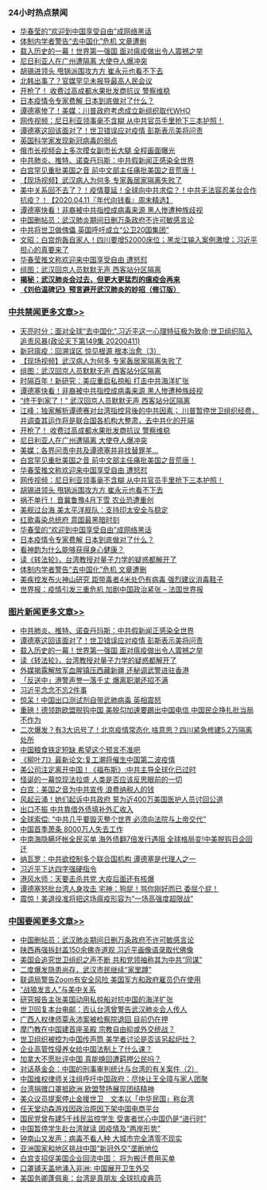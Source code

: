 <div class="catlist">
<h3>24小时热点禁闻</h3>
<ul>
<li><a href="https://github.com/fqnews/bnews/blob/master/cbnews/20200411/1310423.md">华春莹的“欢迎到中国享受自由”成网络黑话</a></li>
<li><a href="https://github.com/fqnews/bnews/blob/master/cbnews/20200411/1310395.md">体制内学者警告“去中国化”危机 文章遭删</a></li>
<li><a href="https://github.com/fqnews/bnews/blob/master/topimagenews/20200411/1310463.md">载入历史的一幕！世界第一强国 面对瘟疫做出令人震撼之举</a></li>
<li><a href="https://github.com/fqnews/bnews/blob/master/cbnews/20200411/1310545.md">尼日利亚人在广州遭隔离 大使夺人爆冲突</a></li>
<li><a href="https://github.com/fqnews/bnews/blob/master/cbnews/20200411/1310491.md">胡锡进领头 甩锅派围攻方方 崔永元也看不下去</a></li>
<li><a href="https://github.com/fqnews/bnews/blob/master/cnnews/20200411/1310588.md">北韩出事了？官媒罕见未报导最高人民会议</a></li>
<li><a href="https://github.com/fqnews/bnews/blob/master/cbnews/20200411/1310563.md">开枪了！ 收费过高成都水果批发商抗议 警察维稳</a></li>
<li><a href="https://github.com/fqnews/bnews/blob/master/comments/20200411/1310192.md">日本疫情令专家费解 日本到底做对了什么？</a></li>
<li><a href="https://github.com/fqnews/bnews/blob/master/cnnews/20200411/1310444.md">谭德塞惨了！美媒：川普政府考虑成立新组织取代WHO</a></li>
<li><a href="https://github.com/fqnews/bnews/blob/master/cbnews/20200411/1310492.md">网传视频：尼日利亚领事毫不含糊 从中共官员手里抢下三本护照！</a></li>
<li><a href="https://github.com/fqnews/bnews/blob/master/topimagenews/20200411/1310561.md">谭德塞这回该面对了！世卫错误应对疫情 彭斯表示美将问责</a></li>
<li><a href="https://github.com/fqnews/bnews/blob/master/cnnews/20200411/1310479.md">英国科学家发现新冠病毒的弱点</a></li>
<li><a href="https://github.com/fqnews/bnews/blob/master/baitai/20200411/1310576.md">俄市长视频会上多次摸女副市长大腿 全程画面曝光</a></li>
<li><a href="https://github.com/fqnews/bnews/blob/master/topimagenews/20200411/1310562.md">中共肺炎、推特、诺查丹玛斯：中共假新闻正感染全世界</a></li>
<li><a href="https://github.com/fqnews/bnews/blob/master/cbnews/20200411/1310535.md">白宫罕见重批美国之音 前中文部主任痛批美国之音荒唐！</a></li>
<li><a href="https://github.com/fqnews/bnews/blob/master/cbnews/20200411/1310596.md">【现场视频】武汉病人为何多 专家轰居家隔离失败了</a></li>
<li><a href="https://github.com/fqnews/bnews/blob/master/taiwannews/20200411/1310605.md">美中关系回不去了？！疫情蔓延！全球向中共求偿？！中共无法容忍美台合作抗疫？！【2020.04.11『年代向钱看』周末精选】</a></li>
<li><a href="https://github.com/fqnews/bnews/blob/master/cbnews/20200411/1310583.md">谭德塞快看！非裔被中共指控成病毒来源 黑人惨遭种族歧视</a></li>
<li><a href="https://github.com/fqnews/bnews/blob/master/headline/20200411/1310601.md">中国删帖员：武汉肺炎期间日删万条政府不许可敏感言论</a></li>
<li><a href="https://github.com/fqnews/bnews/blob/master/ssgc/20200411/1310606.md">中共将世卫做傀儡 英国呼吁成立“公卫20国集团”</a></li>
<li><a href="https://github.com/fqnews/bnews/blob/master/cbnews/20200411/1310382.md">文昭：白宫炮轰自家人！四川要增52000床位；黑龙江输入案例激增；习近平担心的真要来了 </a></li>
<li><a href="https://github.com/fqnews/bnews/blob/master/cbnews/20200411/1310502.md">华春莹推文称欢迎来中国享受自由 遭怒怼</a></li>
<li><a href="https://github.com/fqnews/bnews/blob/master/cbnews/20200411/1310595.md">组图：武汉回京人员默默无声 西客站分区隔离</a></li>
<li><b><a href="https://github.com/fqnews/bnews/blob/master/comments/20200211/1275071.md" target="_blank">揭秘：武汉肺炎会过去，但更大更猛烈的瘟疫会再来</a></b></li>
<li><b><a href="https://github.com/fqnews/bnews/blob/master/comments/20200207/1272816.md" target="_blank">《刘伯温碑记》预言避开武汉肺炎的妙招（修订版）</a></b></li>
</ul>
</div>

<div class="catlist">
<h3><a href="https://github.com/fqnews/bnews/blob/master/cbnews/" target="_blank">中共禁闻</a><span><a href="https://github.com/fqnews/bnews/blob/master/cbnews/" target="_blank" rel="nofollow">更多文章>></a></span></h3>
<ul>
<li><a href="https://github.com/fqnews/bnews/blob/master/cbnews/20200412/1310618.md" target="_blank">天亮时分：面对全球“去中国化”,习近平这一心理特征极为致命;世卫组织陷入追责风暴(政论天下第149集 20200411)</a></li>
<li><a href="https://github.com/fqnews/bnews/blob/master/cbnews/20200411/1310607.md" target="_blank">新冠瘟疫：回溯误区 惊见根源 根本治愈（3）</a></li>
<li><a href="https://github.com/fqnews/bnews/blob/master/cbnews/20200411/1310596.md" target="_blank">【现场视频】武汉病人为何多 专家轰居家隔离失败了</a></li>
<li><a href="https://github.com/fqnews/bnews/blob/master/cbnews/20200411/1310595.md" target="_blank">组图：武汉回京人员默默无声 西客站分区隔离</a></li>
<li><a href="https://github.com/fqnews/bnews/blob/master/cbnews/20200411/1310584.md" target="_blank">时隔百年！新研究：美应重启私掠船 打击中共海洋扩张</a></li>
<li><a href="https://github.com/fqnews/bnews/blob/master/cbnews/20200411/1310583.md" target="_blank">谭德塞快看！非裔被中共指控成病毒来源 黑人惨遭种族歧视</a></li>
<li><a href="https://github.com/fqnews/bnews/blob/master/cbnews/20200411/1310571.md" target="_blank">“终于到家了！” 武汉回京人员默默无声 西客站分区隔离</a></li>
<li><a href="https://github.com/fqnews/bnews/blob/master/cbnews/20200411/1310570.md" target="_blank">江峰：独家解析谭德赛对台湾指控背後的中共因素； 川普暂停世卫组织经费，并调查其运作将是联合国各机构大整肃，去中共化的开端</a></li>
<li><a href="https://github.com/fqnews/bnews/blob/master/cbnews/20200411/1310563.md" target="_blank">开枪了！ 收费过高成都水果批发商抗议 警察维稳</a></li>
<li><a href="https://github.com/fqnews/bnews/blob/master/cbnews/20200411/1310545.md" target="_blank">尼日利亚人在广州遭隔离 大使夺人爆冲突</a></li>
<li><a href="https://github.com/fqnews/bnews/blob/master/cbnews/20200411/1310536.md" target="_blank">美媒：各界问责中共及谭德塞并非找替罪羊…</a></li>
<li><a href="https://github.com/fqnews/bnews/blob/master/cbnews/20200411/1310535.md" target="_blank">白宫罕见重批美国之音 前中文部主任痛批美国之音荒唐！</a></li>
<li><a href="https://github.com/fqnews/bnews/blob/master/cbnews/20200411/1310502.md" target="_blank">华春莹推文称欢迎来中国享受自由 遭怒怼</a></li>
<li><a href="https://github.com/fqnews/bnews/blob/master/cbnews/20200411/1310492.md" target="_blank">网传视频：尼日利亚领事毫不含糊 从中共官员手里抢下三本护照！</a></li>
<li><a href="https://github.com/fqnews/bnews/blob/master/cbnews/20200411/1310491.md" target="_blank">胡锡进领头 甩锅派围攻方方 崔永元也看不下去</a></li>
<li><a href="https://github.com/fqnews/bnews/blob/master/cbnews/20200411/1310490.md" target="_blank">祸不单行！ 晋冀鲁豫4月下雪 农业恐遭重创</a></li>
<li><a href="https://github.com/fqnews/bnews/blob/master/cbnews/20200411/1310464.md" target="_blank">美舰过台海 美太平洋舰队：支持印太安全与稳定</a></li>
<li><a href="https://github.com/fqnews/bnews/blob/master/cbnews/20200411/1310428.md" target="_blank">红歌毒染总统府 意国最黑暗时刻</a></li>
<li><a href="https://github.com/fqnews/bnews/blob/master/cbnews/20200411/1310423.md" target="_blank">华春莹的“欢迎到中国享受自由”成网络黑话</a></li>
<li><a href="https://github.com/fqnews/bnews/blob/master/comments/20200411/1310192.md" target="_blank">日本疫情令专家费解 日本到底做对了什么？</a></li>
<li><a href="https://github.com/fqnews/bnews/blob/master/cbnews/20200411/1310418.md" target="_blank">看神韵为什么能够获得身心健康？</a></li>
<li><a href="https://github.com/fqnews/bnews/blob/master/comments/20200411/1310189.md" target="_blank">读《转法轮》，台湾教授对量子力学的疑惑都解开了</a></li>
<li><a href="https://github.com/fqnews/bnews/blob/master/cbnews/20200411/1310395.md" target="_blank">体制内学者警告“去中国化”危机 文章遭删</a></li>
<li><a href="https://github.com/fqnews/bnews/blob/master/cbnews/20200411/1310393.md" target="_blank">美疾控发布火神山研究 距带毒者4米处仍有病毒 强烈建议消毒鞋子</a></li>
<li><a href="https://github.com/fqnews/bnews/blob/master/cbnews/20200411/1310392.md" target="_blank">世界报：疫情引发三重危机 加剧中国政治紧张 &#8211; 法国世界报</a></li>

</ul>
</div>
<div class="catlist">
<h3><a href="https://github.com/fqnews/bnews/blob/master/topimagenews/" target="_blank">图片新闻</a><span><a href="https://github.com/fqnews/bnews/blob/master/topimagenews/" target="_blank" rel="nofollow">更多文章>></a></span></h3>
<ul>
<li><a href="https://github.com/fqnews/bnews/blob/master/topimagenews/20200411/1310562.md" target="_blank">中共肺炎、推特、诺查丹玛斯：中共假新闻正感染全世界</a></li>
<li><a href="https://github.com/fqnews/bnews/blob/master/topimagenews/20200411/1310561.md" target="_blank">谭德塞这回该面对了！世卫错误应对疫情 彭斯表示美将问责</a></li>
<li><a href="https://github.com/fqnews/bnews/blob/master/topimagenews/20200411/1310463.md" target="_blank">载入历史的一幕！世界第一强国 面对瘟疫做出令人震撼之举</a></li>
<li><a href="https://github.com/fqnews/bnews/blob/master/comments/20200411/1310189.md" target="_blank">读《转法轮》，台湾教授对量子力学的疑惑都解开了</a></li>
<li><a href="https://github.com/fqnews/bnews/blob/master/topimagenews/20200411/1310310.md" target="_blank">外媒揭露解放军血腥镇压西藏新疆 还秘调武警进驻香港</a></li>
<li><a href="https://github.com/fqnews/bnews/blob/master/topimagenews/20200411/1310296.md" target="_blank">「反送中」港警声誉一落千丈 爆离职潮还招不满</a></li>
<li><a href="https://github.com/fqnews/bnews/blob/master/topimagenews/20200411/1310206.md" target="_blank">习近平念念不忘2件事</a></li>
<li><a href="https://github.com/fqnews/bnews/blob/master/topimagenews/20200410/1310163.md" target="_blank">惊呆！中国出口测试剂自带武肺病毒 英相震怒</a></li>
<li><a href="https://github.com/fqnews/bnews/blob/master/topimagenews/20200410/1310133.md" target="_blank">重磅！德领跑欧盟脱钩中国 美脱勾加速要踢出中国电信 中国民企挣扎批当局不作为</a></li>
<li><a href="https://github.com/fqnews/bnews/blob/master/topimagenews/20200410/1310034.md" target="_blank">二次爆发？有3大讯号了！北京疫情常态化 啥意思？四川紧急修建5.2万隔离处所</a></li>
<li><a href="https://github.com/fqnews/bnews/blob/master/topimagenews/20200410/1309960.md" target="_blank">中国粮食铁定短缺 希望这个预言不准吧</a></li>
<li><a href="https://github.com/fqnews/bnews/blob/master/topimagenews/20200410/1309959.md" target="_blank">《柳叶刀》最新论文:复工潮将催生中国第二波疫情</a></li>
<li><a href="https://github.com/fqnews/bnews/blob/master/topimagenews/20200410/1309958.md" target="_blank">美公司注定离开中国！《福布斯》:中共主导全球化已过时</a></li>
<li><a href="https://github.com/fqnews/bnews/blob/master/topimagenews/20200410/1309957.md" target="_blank">怪诞的一幕惊现法拉盛 人类是否应该反思眼前的一切</a></li>
<li><a href="https://github.com/fqnews/bnews/blob/master/topimagenews/20200410/1309911.md" target="_blank">白宫：美国之音为中共宣传 浪费纳税人的钱</a></li>
<li><a href="https://github.com/fqnews/bnews/blob/master/topimagenews/20200410/1309827.md" target="_blank">风起云涌！她们起诉中共政府 誓为近400万美国医护人员讨回公道</a></li>
<li><a href="https://github.com/fqnews/bnews/blob/master/topimagenews/20200410/1309616.md" target="_blank">出口不振 中共靠借外债填补外汇收入</a></li>
<li><a href="https://github.com/fqnews/bnews/blob/master/topimagenews/20200410/1309606.md" target="_blank">全球索偿: “中共几乎要毁灭整个世界 必须向法院与上帝交代”</a></li>
<li><a href="https://github.com/fqnews/bnews/blob/master/topimagenews/20200409/1309575.md" target="_blank">中国首季萧条 8000万人失去工作</a></li>
<li><a href="https://github.com/fqnews/bnews/blob/master/topimagenews/20200409/1309572.md" target="_blank">中南海隐瞒坏帐全民买单 海外债翻7倍发行遇阻 全球格局变!中美脱钩日企回迁</a></li>
<li><a href="https://github.com/fqnews/bnews/blob/master/topimagenews/20200409/1309540.md" target="_blank">纳瓦罗：中共欲控制多个联合国机构 谭德塞是代理人之一</a></li>
<li><a href="https://github.com/fqnews/bnews/blob/master/topimagenews/20200409/1309403.md" target="_blank">习近平下达四字强硬指令</a></li>
<li><a href="https://github.com/fqnews/bnews/blob/master/topimagenews/20200409/1309322.md" target="_blank">港风水师：天要击杀共党 大疫后面还有核爆</a></li>
<li><a href="https://github.com/fqnews/bnews/blob/master/topimagenews/20200409/1309255.md" target="_blank">谭德塞怒批台湾人身攻击 宅神：狗屁！骂你刚好而已 委屈个屁！</a></li>
<li><a href="https://github.com/fqnews/bnews/blob/master/topimagenews/20200409/1309239.md" target="_blank">震惊！美退役准将把这场瘟疫形容为“一场高强度超限战”</a></li>

</ul>
</div>
<div class="catlist">
<h3><a href="https://github.com/fqnews/bnews/blob/master/headline/" target="_blank">中国要闻</a><span><a href="https://github.com/fqnews/bnews/blob/master/headline/" target="_blank" rel="nofollow">更多文章>></a></span></h3>
<ul>
<li><a href="https://github.com/fqnews/bnews/blob/master/headline/20200411/1310601.md" target="_blank">中国删帖员：武汉肺炎期间日删万条政府不许可敏感言论</a></li>
<li><a href="https://github.com/fqnews/bnews/blob/master/headline/20200411/1310600.md" target="_blank">陕西再强拆封盖150余佛寺道观 习近平画像语录取代佛像</a></li>
<li><a href="https://github.com/fqnews/bnews/blob/master/headline/20200411/1310507.md" target="_blank">美国会追究世卫组织之声不断 共和党领袖称其为中共“同谋”</a></li>
<li><a href="https://github.com/fqnews/bnews/blob/master/headline/20200411/1310506.md" target="_blank">二度爆发隐患尚存，武汉市民继续“家里蹲”</a></li>
<li><a href="https://github.com/fqnews/bnews/blob/master/headline/20200411/1310436.md" target="_blank">联调局警告Zoom有安全风险 美国军方和政府雇员仍在使用</a></li>
<li><a href="https://github.com/fqnews/bnews/blob/master/headline/20200411/1310424.md" target="_blank">“战狼发言人”与美中关系</a></li>
<li><a href="https://github.com/fqnews/bnews/blob/master/headline/20200411/1310396.md" target="_blank">研究报告主张美国动用私掠船对抗中国的海洋扩张</a></li>
<li><a href="https://github.com/fqnews/bnews/blob/master/headline/20200411/1310348.md" target="_blank">世卫回复本台电邮：否认台湾曾警告武汉肺炎会人传人</a></li>
<li><a href="https://github.com/fqnews/bnews/blob/master/headline/20200411/1310302.md" target="_blank">广西人权律师覃永沛案被检察院退回 目前仍在押</a></li>
<li><a href="https://github.com/fqnews/bnews/blob/master/headline/20200411/1310301.md" target="_blank">摩门教在中国建首座圣殿 宗教自由抑或外交统战？</a></li>
<li><a href="https://github.com/fqnews/bnews/blob/master/headline/20200411/1310292.md" target="_blank">世卫组织被控为中国传声筒      美学者讨论是否该另起炉灶？</a></li>
<li><a href="https://github.com/fqnews/bnews/blob/master/headline/20200411/1310291.md" target="_blank">企业高管性侵养女给中国法制上了什么课？</a></li>
<li><a href="https://github.com/fqnews/bnews/blob/master/headline/20200411/1310280.md" target="_blank">加拿大不愿批评中国    真能换回遭羁押公民吗？</a></li>
<li><a href="https://github.com/fqnews/bnews/blob/master/headline/20200411/1310260.md" target="_blank">对话基金会：中国的刑事审判统计与台湾的有关案件（2）</a></li>
<li><a href="https://github.com/fqnews/bnews/blob/master/headline/20200411/1310259.md" target="_blank">中国维权律师关注组呼吁中国政府：尽快让王全璋与家人团聚</a></li>
<li><a href="https://github.com/fqnews/bnews/blob/master/headline/20200411/1310230.md" target="_blank">台湾捐赠口罩抵欧洲   欧盟赞扬展现团结精神</a></li>
<li><a href="https://github.com/fqnews/bnews/blob/master/headline/20200411/1310229.md" target="_blank">美众议员提案停止金援世卫　文本以「中华民国」称台湾</a></li>
<li><a href="https://github.com/fqnews/bnews/blob/master/headline/20200411/1310200.md" target="_blank">任天堂动森游戏因政治原因下架中国电商平台</a></li>
<li><a href="https://github.com/fqnews/bnews/blob/master/headline/20200411/1310199.md" target="_blank">国民党曾布建5千线民监控学生  受害者忧心中国仍是“进行时”</a></li>
<li><a href="https://github.com/fqnews/bnews/blob/master/headline/20200411/1310198.md" target="_blank">中国暂停学生赴台湾就读   因疫情及“两岸形势”</a></li>
<li><a href="https://github.com/fqnews/bnews/blob/master/headline/20200410/1310178.md" target="_blank">钟南山又发声：病毒不看人种 大城市完全清零不现实</a></li>
<li><a href="https://github.com/fqnews/bnews/blob/master/headline/20200410/1310177.md" target="_blank">亚洲国家和地区挑战中国“新冠外交”垄断地位</a></li>
<li><a href="https://github.com/fqnews/bnews/blob/master/headline/20200410/1310176.md" target="_blank">白宫支招促美国企业回流中国： 将为搬迁费用买单</a></li>
<li><a href="https://github.com/fqnews/bnews/blob/master/headline/20200410/1310175.md" target="_blank">口罩铺天盖地涌入非洲: 中国展开卫生外交</a></li>
<li><a href="https://github.com/fqnews/bnews/blob/master/headline/20200410/1310174.md" target="_blank">美国务卿蓬佩奥：台湾是真朋友 全球抗疫典范</a></li>

</ul>
</div>